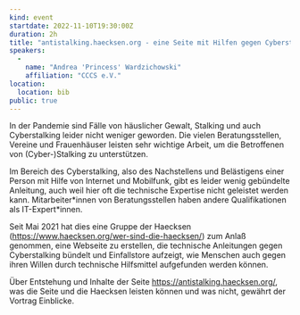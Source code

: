 ```yaml
---
kind: event
startdate: 2022-11-10T19:30:00Z
duration: 2h
title: "antistalking.haecksen.org - eine Seite mit Hilfen gegen Cyberstalking"
speakers:
  -
    name: "Andrea 'Princess' Wardzichowski"
    affiliation: "CCCS e.V."
location:
  location: bib
public: true
---
```

In der Pandemie sind Fälle von häuslicher Gewalt, Stalking und auch
Cyberstalking leider nicht weniger geworden.
Die vielen Beratungsstellen, Vereine und Frauenhäuser leisten sehr
wichtige Arbeit, um die Betroffenen von (Cyber-)Stalking zu
unterstützen.

Im Bereich des Cyberstalking, also des Nachstellens und Belästigens
einer Person mit Hilfe von Internet und Mobilfunk, gibt es leider wenig
gebündelte Anleitung, auch weil hier oft die technische Expertise nicht
geleistet werden kann. Mitarbeiter\*innen von Beratungsstellen haben
andere Qualifikationen als IT-Expert\*innen.

Seit Mai 2021 hat dies eine Gruppe der Haecksen
(https://www.haecksen.org/wer-sind-die-haecksen/)
zum Anlaß genommen, eine Webseite zu erstellen, die technische
Anleitungen gegen Cyberstalking bündelt und Einfallstore aufzeigt, wie
Menschen auch gegen ihren Willen durch technische Hilfsmittel
aufgefunden werden können.

Über Entstehung und Inhalte der Seite
https://antistalking.haecksen.org/,
was die Seite und die Haecksen leisten können und was nicht,
gewährt der Vortrag Einblicke.
